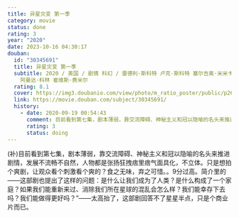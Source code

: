 ```yaml
---
title: 异星灾变 第一季
category: movie
status: done
rating: 3
year: "2020"
date: 2023-10-16 04:30:17
douban:
  id: "30345691"
  title: 异星灾变 第一季
  subtitle: 2020 / 美国 / 剧情 科幻 / 雷德利·斯科特 卢克·斯科特 塞尔吉奥·米米卡-戈赞 亚历克斯·加巴西 詹姆斯·哈维斯 /
    阿曼达·科林 崔维斯·费米尔
  rating: 8.1
  cover: https://img3.doubanio.com/view/photo/m_ratio_poster/public/p2616308032.jpg
  link: https://movie.douban.com/subject/30345691/
  history:
    - date: 2020-09-19 00:54:43
      comment: 目前看到第七集，剧本薄弱，靠交流障碍、神秘主义和冠以隐喻的名头来推进剧情，发展不流畅不自然，人物都是张扬狂拽痞里痞气面具化，不立体。只是想拍个爽剧，让观众看个刺激看个爽的？食之无味，弃之可惜。。9分过高。简介里的——这部剧也提出了这样的问题：是什么让我们成为了人类？是什么构成了一个家庭？如果我们能重新来过、消除我们所在星球的混乱会怎么样？我们能幸存下去吗？我们能做得更好吗？”——太高抬了，这部剧回答不了星星半点，只是个商业片而已。
      rating: 3
      status: doing
---
```


(补)目前看到第七集，剧本薄弱，靠交流障碍、神秘主义和冠以隐喻的名头来推进剧情，发展不流畅不自然，人物都是张扬狂拽痞里痞气面具化，不立体。只是想拍个爽剧，让观众看个刺激看个爽的？食之无味，弃之可惜。。9分过高。简介里的——这部剧也提出了这样的问题：是什么让我们成为了人类？是什么构成了一个家庭？如果我们能重新来过、消除我们所在星球的混乱会怎么样？我们能幸存下去吗？我们能做得更好吗？”——太高抬了，这部剧回答不了星星半点，只是个商业片而已。
